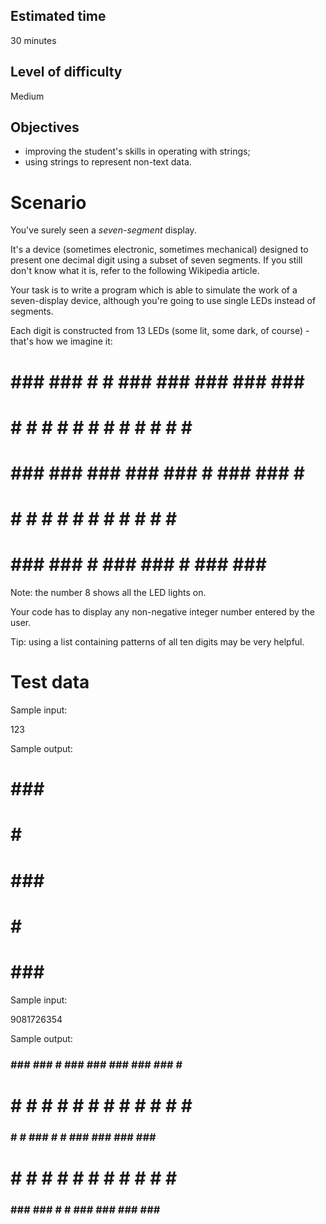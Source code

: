 ## Estimated time
30 minutes

## Level of difficulty
Medium

## Objectives
- improving the student's skills in operating with strings;
- using strings to represent non-text data.

# Scenario
You've surely seen a *seven-segment* display.

It's a device (sometimes electronic, sometimes mechanical) designed to present one decimal digit using a subset of seven segments. If you still don't know what it is, refer to the following Wikipedia article.

Your task is to write a program which is able to simulate the work of a seven-display device, although you're going to use single LEDs instead of segments.

Each digit is constructed from 13 LEDs (some lit, some dark, of course) - that's how we imagine it:

  # ### ### # # ### ### ### ### ### ### 
  #   #   # # # #   #     # # # # # # # 
  # ### ### ### ### ###   # ### ### # # 
  # #     #   #   # # #   # # #   # # # 
  # ### ###   # ### ###   # ### ### ###

Note: the number 8 shows all the LED lights on.

Your code has to display any non-negative integer number entered by the user.

Tip: using a list containing patterns of all ten digits may be very helpful.

# Test data
Sample input:

123

Sample output:

  # ### ### 
  #   #   # 
  # ### ### 
  # #     # 
  # ### ### 

Sample input:

9081726354

Sample output:

### ### ###   # ### ### ### ### ### # # 
# # # # # #   #   #   # #     # #   # # 
### # # ###   #   # ### ### ### ### ### 
  # # # # #   #   # #   # #   #   #   # 
### ### ###   #   # ### ### ### ###   # 
